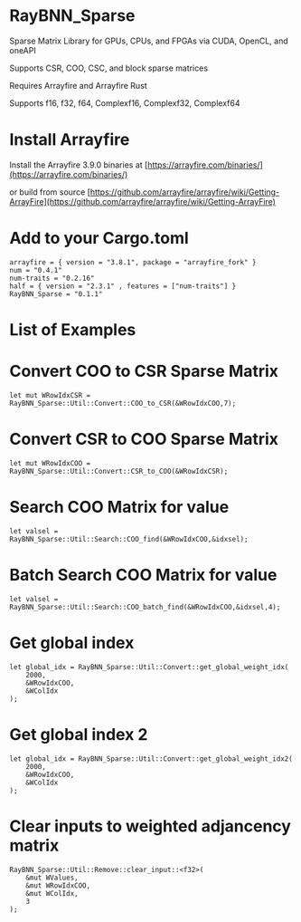 # RayBNN_Sparse
Sparse Matrix Library for GPUs, CPUs, and FPGAs via CUDA, OpenCL, and oneAPI 

Supports CSR, COO, CSC, and block sparse matrices

Requires Arrayfire and Arrayfire Rust

Supports f16, f32, f64, Complexf16, Complexf32, Complexf64

# Install Arrayfire

Install the Arrayfire 3.9.0 binaries at [https://arrayfire.com/binaries/](https://arrayfire.com/binaries/)

or build from source
[https://github.com/arrayfire/arrayfire/wiki/Getting-ArrayFire](https://github.com/arrayfire/arrayfire/wiki/Getting-ArrayFire)


# Add to your Cargo.toml
```
arrayfire = { version = "3.8.1", package = "arrayfire_fork" }
num = "0.4.1"
num-traits = "0.2.16"
half = { version = "2.3.1" , features = ["num-traits"] }
RayBNN_Sparse = "0.1.1"
```



# List of Examples


# Convert COO to CSR Sparse Matrix

```
let mut WRowIdxCSR = RayBNN_Sparse::Util::Convert::COO_to_CSR(&WRowIdxCOO,7);
```

# Convert CSR to COO Sparse Matrix
```
let mut WRowIdxCOO = RayBNN_Sparse::Util::Convert::CSR_to_COO(&WRowIdxCSR);
```

# Search COO Matrix for value
```
let valsel = RayBNN_Sparse::Util::Search::COO_find(&WRowIdxCOO,&idxsel);
```


# Batch Search COO Matrix for value
```
let valsel = RayBNN_Sparse::Util::Search::COO_batch_find(&WRowIdxCOO,&idxsel,4);
```

# Get global index
```
let global_idx = RayBNN_Sparse::Util::Convert::get_global_weight_idx(
    2000, 
    &WRowIdxCOO, 
    &WColIdx
);
```

# Get global index 2
```
let global_idx = RayBNN_Sparse::Util::Convert::get_global_weight_idx2(
    2000, 
    &WRowIdxCOO, 
    &WColIdx
);
```


# Clear inputs to weighted adjancency matrix
```
RayBNN_Sparse::Util::Remove::clear_input::<f32>(
    &mut WValues,
    &mut WRowIdxCOO,
    &mut WColIdx,
    3
);
```


